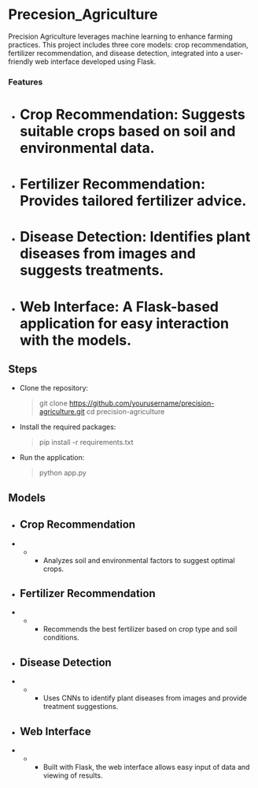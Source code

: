 # Precesion_Agriculture
Precision Agriculture leverages machine learning to enhance farming practices. This project includes three core models: crop recommendation, fertilizer recommendation, and disease detection, integrated into a user-friendly web interface developed using Flask.

### Features

- # Crop Recommendation: Suggests suitable crops based on soil and environmental data.
- # Fertilizer Recommendation: Provides tailored fertilizer advice.
- # Disease Detection: Identifies plant diseases from images and suggests treatments.
- # Web Interface: A Flask-based application for easy interaction with the models.

## Steps
- Clone the repository:
  >git clone https://github.com/yourusername/precision-agriculture.git
  >cd precision-agriculture
- Install the required packages:
  >pip install -r requirements.txt
- Run the application:
  >python app.py

## Models
- ## Crop Recommendation
- - - Analyzes soil and environmental factors to suggest optimal crops.

- ## Fertilizer Recommendation
- - - Recommends the best fertilizer based on crop type and soil conditions.

- ## Disease Detection
- - - Uses CNNs to identify plant diseases from images and provide treatment suggestions.

- ## Web Interface
- - - Built with Flask, the web interface allows easy input of data and viewing of results.

